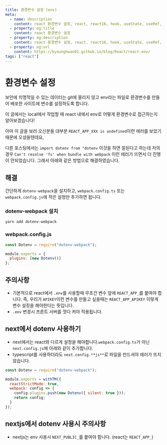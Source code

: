 ```yaml
---
title: 환경변수 설정 (env)
meta:
  - name: description
    content: react 환경변수 설정, react, react16, hook, useState, useRef, useMemo, useEffect, useReducer, useCallback, env, react env undefined, react env not working, next
  - property: og:title
    content: react 환경변수 설정
  - property: og:description
    content: react 환경변수 설정, react, react16, hook, useState, useRef, useMemo, useEffect, useReducer, useCallback, env, react env undefined, react env not working, next
  - property: og:url
    content: https://kyounghwan01.github.io/blog/React/react-env/
tags: ["react"]
---
```


# 환경변수 설정

보안에 치명적일 수 있는 데이터는 git에 올리지 않고 env라는 파일로 환경변수를 만들어 배포한 사이트에 변수를 설정하도록 합니다.

이 글에서는 local에서 작업할 때 react 내에서 env로 어떻게 환경변수로 접근하는지 알아보겠습니다!

아마 이 글을 보러 오신분들 대부분 `REACT_APP_XXX is undefined`이런 에러를 보았기 때문에 오셨을텐데요,

다른 포스팅에서는 `import dotenv from "dotenv` 이것을 하면 잘된다고 하는데 저의 경우 `Can't resolve 'fs' when bundle with webpack` 이런 에러가 뜨면서 더 진행이 안되었습니다. 그래서 아래와 같은 방법으로 해결하였습니다.

## 해결

간단하게 `dotenv-webpack`을 설치하고, `webpack.config.ts` 또는 `webpack.config.js`에 작은 설정만 추가하면 됩니다.

### dotenv-webpack 설치

```
yarn add dotenv-webpack
```

### webpack.config.js

```js
const Dotenv = require("dotenv-webpack");

module.exports = {
  plugins: [new Dotenv()]
};
```

## 주의사항

- 기본적으로 react에서 `.env`를 사용할때 무조건 변수 앞에 `REACT_APP_`를 붙여야 합니다. 즉, 우리가 `APIKEY`이런 변수를 만들고 싶을때는 `REACT_APP_APIKEY` 이렇게 변수 설정을 해야한다는 뜻입니다.
- `.env` 변경시 프론트 서버를 껏다 켜야 적용됩니다.

## next에서 dotenv 사용하기

- next에서는 react와 다르게 설정을 해야합니다.`webpack.config.ts`가 아닌 `next.config.js`에 아래와 같이 추가합니다.
- typescript를 사용하더라도 `next.config.**js**`로 파일을 만드셔야 에러가 뜨지 않습니다.

```js
const Dotenv = require("dotenv-webpack");

module.exports = withTM({
  reactStrictMode: true,
  webpack: config => {
    config.plugins.push(new Dotenv({ silent: true }));
    return config;
  }
});
```

## nextjs에서 dotenv 사용시 주의사항

- nextjs는 env 사용시 `NEXT_PUBLIC_`를 붙여야 합니다. (react는 `REACT_APP_`)

<TagLinks />

<Comment />
